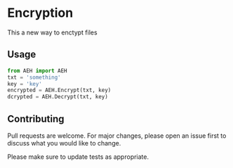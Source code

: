 # Encryption
This a new way to enctypt files 


## Usage

```python
from AEH import AEH
txt = 'something'
key = 'key'
encrypted = AEH.Encrypt(txt, key)
dcrypted = AEH.Decrypt(txt, key)
```

## Contributing
Pull requests are welcome. For major changes, please open an issue first to discuss what you would like to change.

Please make sure to update tests as appropriate.

